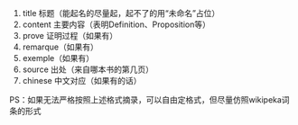 1. title 标题（能起名的尽量起，起不了的用“未命名”占位）  
2. content 主要内容（表明Definition、Proposition等）  
3. prove 证明过程（如果有）  
4. remarque（如果有）  
5. exemple（如果有）  
6. source 出处（来自哪本书的第几页）  
7. chinese 中文对应（如果有的话）  

PS：如果无法严格按照上述格式摘录，可以自由定格式，但尽量仿照wikipeka词条的形式  
